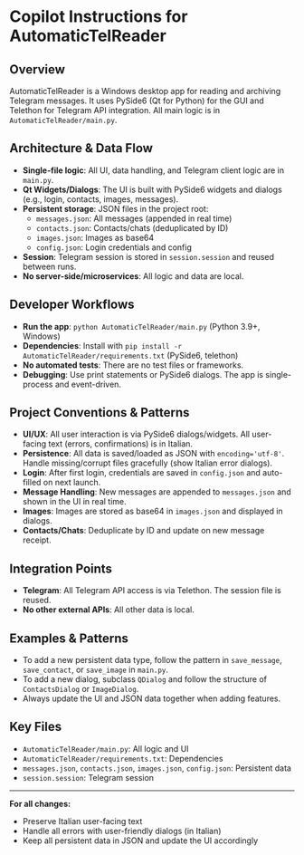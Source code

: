 # Copilot Instructions for AutomaticTelReader

## Overview
AutomaticTelReader is a Windows desktop app for reading and archiving Telegram messages. It uses PySide6 (Qt for Python) for the GUI and Telethon for Telegram API integration. All main logic is in `AutomaticTelReader/main.py`.

## Architecture & Data Flow
- **Single-file logic**: All UI, data handling, and Telegram client logic are in `main.py`.
- **Qt Widgets/Dialogs**: The UI is built with PySide6 widgets and dialogs (e.g., login, contacts, images, messages).
- **Persistent storage**: JSON files in the project root:
	- `messages.json`: All messages (appended in real time)
	- `contacts.json`: Contacts/chats (deduplicated by ID)
	- `images.json`: Images as base64
	- `config.json`: Login credentials and config
- **Session**: Telegram session is stored in `session.session` and reused between runs.
- **No server-side/microservices**: All logic and data are local.

## Developer Workflows
- **Run the app**: `python AutomaticTelReader/main.py` (Python 3.9+, Windows)
- **Dependencies**: Install with `pip install -r AutomaticTelReader/requirements.txt` (PySide6, telethon)
- **No automated tests**: There are no test files or frameworks.
- **Debugging**: Use print statements or PySide6 dialogs. The app is single-process and event-driven.

## Project Conventions & Patterns
- **UI/UX**: All user interaction is via PySide6 dialogs/widgets. All user-facing text (errors, confirmations) is in Italian.
- **Persistence**: All data is saved/loaded as JSON with `encoding='utf-8'`. Handle missing/corrupt files gracefully (show Italian error dialogs).
- **Login**: After first login, credentials are saved in `config.json` and auto-filled on next launch.
- **Message Handling**: New messages are appended to `messages.json` and shown in the UI in real time.
- **Images**: Images are stored as base64 in `images.json` and displayed in dialogs.
- **Contacts/Chats**: Deduplicate by ID and update on new message receipt.

## Integration Points
- **Telegram**: All Telegram API access is via Telethon. The session file is reused.
- **No other external APIs**: All other data is local.

## Examples & Patterns
- To add a new persistent data type, follow the pattern in `save_message`, `save_contact`, or `save_image` in `main.py`.
- To add a new dialog, subclass `QDialog` and follow the structure of `ContactsDialog` or `ImageDialog`.
- Always update the UI and JSON data together when adding features.

## Key Files
- `AutomaticTelReader/main.py`: All logic and UI
- `AutomaticTelReader/requirements.txt`: Dependencies
- `messages.json`, `contacts.json`, `images.json`, `config.json`: Persistent data
- `session.session`: Telegram session

---

**For all changes:**
- Preserve Italian user-facing text
- Handle all errors with user-friendly dialogs (in Italian)
- Keep all persistent data in JSON and update the UI accordingly
